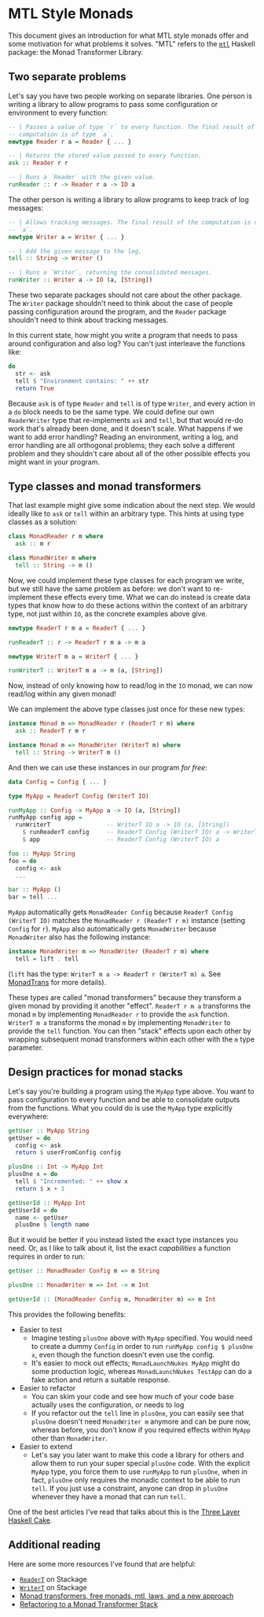 # MTL Style Monads

This document gives an introduction for what MTL style monads offer and some
motivation for what problems it solves. "MTL" refers to the [`mtl`][1]
Haskell package: the Monad Transformer Library.

## Two separate problems

Let's say you have two people working on separate libraries. One person is
writing a library to allow programs to pass some configuration or environment
to every function:

```haskell
-- | Passes a value of type `r` to every function. The final result of the
-- computation is of type `a`.
newtype Reader r a = Reader { ... }

-- | Returns the stored value passed to every function.
ask :: Reader r r

-- | Runs a `Reader` with the given value.
runReader :: r -> Reader r a -> IO a
```

The other person is writing a library to allow programs to keep track of log
messages:

```haskell
-- | Allows tracking messages. The final result of the computation is of type
-- `a`.
newtype Writer a = Writer { ... }

-- | Add the given message to the log.
tell :: String -> Writer ()

-- | Runs a `Writer`, returning the consolidated messages.
runWriter :: Writer a -> IO (a, [String])
```

These two separate packages should not care about the other package. The
`Writer` package shouldn't need to think about the case of people passing
configuration around the program, and the `Reader` package shouldn't need to
think about tracking messages.

In this current state, how might you write a program that needs to pass around
configuration and also log? You can't just interleave the functions like:

```haskell
do
  str <- ask
  tell $ "Environment contains: " ++ str
  return True
```

Because `ask` is of type `Reader` and `tell` is of type `Writer`, and every
action in a `do` block needs to be the same type. We could define our own
`ReaderWriter` type that re-implements `ask` and `tell`, but that would re-do
work that's already been done, and it doesn't scale. What happens if we want to
add error handling? Reading an environment, writing a log, and error handling
are all orthogonal problems; they each solve a different problem and they
shouldn't care about all of the other possible effects you might want in your
program.

## Type classes and monad transformers

That last example might give some indication about the next step. We would
ideally like to `ask` or `tell` within an arbitrary type. This hints at using
type classes as a solution:

```haskell
class MonadReader r m where
  ask :: m r

class MonadWriter m where
  tell :: String -> m ()
```

Now, we could implement these type classes for each program we write, but we
still have the same problem as before: we don't want to re-implement these
effects every time. What we can do instead is create data types that know how
to do these actions within the context of an arbitrary type, not just within
`IO`, as the concrete examples above give.

```haskell
newtype ReaderT r m a = ReaderT { ... }

runReaderT :: r -> ReaderT r m a -> m a

newtype WriterT m a = WriterT { ... }

runWriterT :: WriterT m a -> m (a, [String])
```

Now, instead of only knowing how to read/log in the `IO` monad, we can now
read/log within any given monad!

We can implement the above type classes just once for these new types:

```haskell
instance Monad m => MonadReader r (ReaderT r m) where
  ask :: ReaderT r m r

instance Monad m => MonadWriter (WriterT m) where
  tell :: String -> WriterT m ()
```

And then we can use these instances in our program *for free*:

```haskell
data Config = Config { ... }

type MyApp = ReaderT Config (WriterT IO)

runMyApp :: Config -> MyApp a -> IO (a, [String])
runMyApp config app =
  runWriterT                -- WriterT IO a -> IO (a, [String])
    $ runReaderT config     -- ReaderT Config (WriterT IO) a -> WriterT IO a
    $ app                   -- ReaderT Config (WriterT IO) a

foo :: MyApp String
foo = do
  config <- ask
  ...

bar :: MyApp ()
bar = tell ...
```

`MyApp` automatically gets `MonadReader Config` because
`ReaderT Config (WriterT IO)` matches the `MonadReader r (ReaderT r m)`
instance (setting `Config` for `r`). `MyApp` also automatically gets
`MonadWriter` because `MonadWriter` also has the following instance:

```haskell
instance MonadWriter m => MonadWriter (ReaderT r m) where
  tell = lift . tell
```

(`lift` has the type: `WriterT m a -> ReaderT r (WriterT m) a`. See
[MonadTrans][2] for more details).

These types are called "monad transformers" because they transform a given
monad by providing it another "effect". `ReaderT r m a` transforms the monad
`m` by implementing `MonadReader r` to provide the `ask` function.
`WriterT m a` transforms the monad `m` by implementing `MonadWriter` to provide
the `tell` function. You can then "stack" effects upon each other by wrapping
subsequent monad transformers within each other with the `m` type parameter.

## Design practices for monad stacks

Let's say you're building a program using the `MyApp` type above. You want to
pass configuration to every function and be able to consolidate outputs from
the functions. What you could do is use the `MyApp` type explicitly everywhere:

```haskell
getUser :: MyApp String
getUser = do
  config <- ask
  return $ userFromConfig config

plusOne :: Int -> MyApp Int
plusOne x = do
  tell $ "Incremented: " ++ show x
  return $ x + 1

getUserId :: MyApp Int
getUserId = do
  name <- getUser
  plusOne $ length name
```

But it would be better if you instead listed the exact type instances you need.
Or, as I like to talk about it, list the exact *capabilities* a function
requires in order to run:

```haskell
getUser :: MonadReader Config m => m String

plusOne :: MonadWriter m => Int -> m Int

getUserId :: (MonadReader Config m, MonadWriter m) => m Int
```

This provides the following benefits:

* Easier to test
    * Imagine testing `plusOne` above with `MyApp` specified. You would need to
      create a dummy `Config` in order to run `runMyApp config $ plusOne x`,
      even though the function doesn't even use the config.
    * It's easier to mock out effects; `MonadLaunchNukes MyApp` might do some
      production logic, whereas `MonadLaunchNukes TestApp` can do a fake action
      and return a suitable response.
* Easier to refactor
    * You can skim your code and see how much of your code base actually uses
      the configuration, or needs to log
    * If you refactor out the `tell` line in `plusOne`, you can easily see that
      `plusOne` doesn't need `MonadWriter m` anymore and can be pure now,
      whereas before, you don't know if you required effects within `MyApp`
      other than `MonadWriter`.
* Easier to extend
    * Let's say you later want to make this code a library for others and allow
      them to run your super special `plusOne` code. With the explicit `MyApp`
      type, you force them to use `runMyApp` to run `plusOne`, when in fact,
      `plusOne` only requires the monadic context to be able to run `tell`. If
      you just use a constraint, anyone can drop in `plusOne` whenever they
      have a monad that can run `tell`.

One of the best articles I've read that talks about this is the
[Three Layer Haskell Cake][3].

## Additional reading

Here are some more resources I've found that are helpful:

* [`ReaderT`][4] on Stackage
* [`WriterT`][5] on Stackage
* [Monad transformers, free monads, mtl, laws, and a new approach][6]
* [Refactoring to a Monad Transformer Stack][7]

[1]: http://hackage.haskell.org/package/mtl
[2]: https://www.stackage.org/haddock/lts-12.14/transformers-0.5.5.0/Control-Monad-Trans-Class.html#t:MonadTrans
[3]: http://www.parsonsmatt.org/2018/03/22/three_layer_haskell_cake.html
[4]: https://www.stackage.org/haddock/lts-12.14/mtl-2.2.2/Control-Monad-Reader.html
[5]: https://www.stackage.org/haddock/lts-12.14/mtl-2.2.2/Control-Monad-Writer-Strict.html
[6]: https://ocharles.org.uk/posts/2016-01-26-transformers-free-monads-mtl-laws.html
[7]: https://robots.thoughtbot.com/refactoring-to-a-monad-transformer-stack

